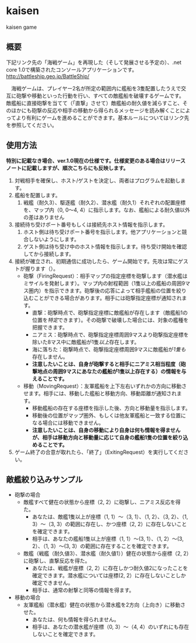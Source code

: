 # kaisen
kaisen game

## 概要
下記リンク先の「海戦ゲーム」を再現した（そして発展させる予定の）、.net core 1.0で構築されたコンソールアプリケーションです。
http://battleship.geo.jp/BattleShip/

　海戦ゲームは、プレイヤー2名が所定の範囲内に艦船を3隻配置したうえで交互に砲撃や移動といった行動を行い、すべての敵艦船を破壊するゲームです。
 敵艦船に直接砲撃を当てて（「直撃」させて）敵艦船の耐久値を減らすこと、そのほかにも砲撃の反応や相手の移動から得られるメッセージを読み解くことによってより有利にゲームを進めることができます。基本ルールについてはリンク先を参照してください。

## 使用方法
**特別に記載なき場合、ver.1.0現在の仕様です。仕様変更のある場合はリリースノートに記載しますが、順次こちらにも反映します。**
1. 対戦相手を確保し、ホスト/ゲストを決定し、両者はプログラムを起動します。
1. 艦船を配置します。
   1. 戦艦（耐久3）、駆逐艦（耐久2）、潜水艦（耐久1）それぞれの配置座標を、マップ内（0, 0～4, 4）に指示します。なお、艦船による耐久値以外の差はありません
1. 接続待ち受けポート番号もしくは接続先ホスト情報を指示します。
   1. ホスト側は待ち受けポート番号を指示します。他アプリケーションと競合しないようにします。
   1. ゲスト側は待ち受け中のホスト情報を指示します。待ち受け開始を確認してから接続します。
1. 接続が確立され、初期通信に成功したら、ゲーム開始です。先攻は常にゲストが握ります（）。
   * 砲撃（FiringRequest）：相手マップの指定座標を砲撃します（潜水艦はミサイルを発射します）。マップ内の射程範囲（1隻以上の艦船の周囲9マス圏内）を指示できます。砲撃後の応答によって相手艦船の位置を絞り込むことができる場合があります。相手には砲撃指定座標が通知されます。
      * 直撃：砲撃時点で、砲撃指定座標に敵艦船が存在します（敵艦船1の位置を*特定*できます）。その砲撃で破壊した場合には、対象の艦種を把握できます。
      * ニアミス：砲撃時点で、砲撃指定座標周囲9マスより砲撃指定座標を除いた8マス中に敵艦船が1隻*以上*存在します。
      * 海に落ちた：砲撃時点で、砲撃指定座標周囲9マスに敵艦船が*1隻も*存在しません。
      * **注意したいことは、自身が砲撃すると相手にニアミス相当程度（砲撃地点の周囲9マスにあなたの艦船が1隻以上存在する）の情報を与えることです。**
   * 移動（MovingRequest）：友軍艦船を上下左右いずれかの方向に移動させます。相手には、移動した艦船と移動方向、移動距離が通知されます。
      * 移動艦船の存在する座標を指示した後、方向と移動量を指示します。
      * 移動後の位置がマップ圏外、もしくは他友軍艦船と一致する位置になる場合には移動できません。
      * **注意したいことは、自身の移動により自身は何も情報を得ませんが、相手は移動方向と移動量に応じて自身の艦船1隻の位置を絞り込めることです。**
1. ゲーム終了の合意が取れたら、「終了」（ExitingRequest）を実行してください。


## 敵艦絞り込みサンプル
* 砲撃の場合
   * 敵艦すべて健在の状態から座標（2, 2）に砲撃し、ニアミス反応を得た。
      * あなたは、敵艦1隻以上が座標（1, 1）～（3, 1）、（1, 2）、（3, 2）、（1, 3）～（3, 3）の範囲に存在し、かつ座標（2, 2）に存在しないことを確定できます。
      * 相手は、あなたの艦船1隻以上が座標（1, 1）～(3, 1）、（1, 2）～(3, 2）、（1, 3）～(3, 3）の範囲に存在することを確定できます。
   * 敵艦（戦艦（耐久値3）、潜水艦（耐久値1））健在の状態から座標（2, 2）に砲撃し、直撃反応を得た。
      * あなたは、戦艦が座標（2, 2）に存在しかつ耐久値2になったことを確定できます。潜水艦については座標(2, 2）に存在しないことしか確定できません。
      * 相手は、通常の射撃と同等の情報を得ます。
* 移動の場合
   * 友軍艦船（潜水艦）健在の状態から潜水艦を2方向（上向き）に移動させた。
      * あなたは、何も情報を得られません。
      * 相手は、あなたの潜水艦が座標（0, 3）～（4, 4）のいずれにも存在しないことを確定できます。
